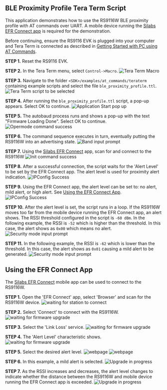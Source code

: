 ## BLE Proximity Profile Tera Term Script
This application demonstrates how to use the RS9116W BLE proximity profile with AT commands over UART. A mobile device running the [Silabs EFR Connect app](https://www.silabs.com/developers/efr-connect-mobile-app) is required for the demonstration.

Before continuing, ensure the RS9116 EVK is plugged into your computer and Tera Term is connected as described in [Getting Started with PC using AT Commands](http://docs.silabs.com/rs9116-wiseconnect/latest/wifibt-wc-getting-started-with-pc/). 

**STEP 1.** Reset the RS9116 EVK.

**STEP 2.** In the Tera Term menu, select `Control->Macro`.
![Tera Term Macro](./resources/tera-term-macro.png)
	
**STEP 3.** Navigate to the folder `<SDK>/examples/at_commands/teraterm` containing example scripts and select the file `ble_proximity_profile.ttl`.
![Tera Term script to be selected](./resources/tera-term-scripts.png)

**STEP 4.** After running the `ble_proximity_profile.ttl` script, a pop-up appears. Select OK to continue.
![Application Start pop up](./resources/starting-popup-message-1.png)

**STEP 5.** The autobaud process runs and shows a pop-up with the text "Firmware Loading Done". Select OK to continue.
![Opermode command success](./resources/firmware-update-done-2.png)

**STEP 6.** The command sequence executes in turn, eventually putting the RS9116W into an advertising state.
![Band input prompt](./resources/advertising-state-3.png)

**STEP 7.** Using the [Silabs EFR Connect](#using-the-efr-connect-app) app, scan for and connect to the RS9116W
![Init command success](./resources/remote-device-connected-4.png)

**STEP 8.** After a successful connection, the script waits for the 'Alert Level' to be set by the EFR Connect app. The alert level is used for proximity alert indication.
![IPConfig Success](./resources/alert-level-selection-5.png)

**STEP 9.** Using the EFR Connect app, the alert level can be set to: no alert, mild alert, or high alert. See [Using the EFR Connect App](#using-the-efr-connect-app).
![IPConfig Success](./resources/selected-alert-level-6.png)

**STEP 10.** After the alert level is set, the script runs in a loop. If the RS9116W moves too far from the mobile device running the EFR Connect app, an alert shows. The RSSI threshold configured in the script is `-60 dBm`. In the following example, the RSSI is `-52` which is higher than the threshold. In this case, the alert shows as `0x00` which means no alert.
![Security mode input prompt](./resources/no-alert-7.png)

**STEP 11.** In the following example, the RSSI is `-62` which is lower than the threshold. In this case, the alert shows as `0x01` causing a mild alert to be generated.
![Security mode input prompt](./resources/mild-alert-8.png)

## Using the EFR Connect App
The [Silabs EFR Connect](https://www.silabs.com/developers/efr-connect-mobile-app) mobile app can be used to connect to the RS9116W.

**STEP 1.**  Open the 'EFR Connect' app, select 'Browser' and scan for the RS9116W device.
![waiting for station to connect](./resources/opening-connect-app-1.png)

**STEP 2.** Select 'Connect' to connect with the RS9116W.
![waiting for firmware upgrade](./resources/scanning-devices-2.png)

**STEP 3.**  Select the 'Link Loss' service. 
![waiting for firmware upgrade](./resources/link-loss-service-3.png)

**STEP 4.** The 'Alert Level' characteristic shows.
![waiting for firmware upgrade](./resources/alert-char-service-4.png)

**STEP 5.** Select the desired alert level.
![webpage](./resources/remote-device-alert-selection-5.png)
![webpage](./resources/remote-device-mild-alert-selection-6.png)

**STEP 6.**  In this example, a mild alert is selected.
![Upgrade in progress](./resources/remote-device-read-mild-alert-7.png)

**STEP 7.**  As the RSSI increases and decreases, the alert level changes to indicate whether the distance between the RS9116W and mobile device running the EFR Connect app is exceeded.
![Upgrade in progress](./resources/remote-device-read-no-alert-8.png)